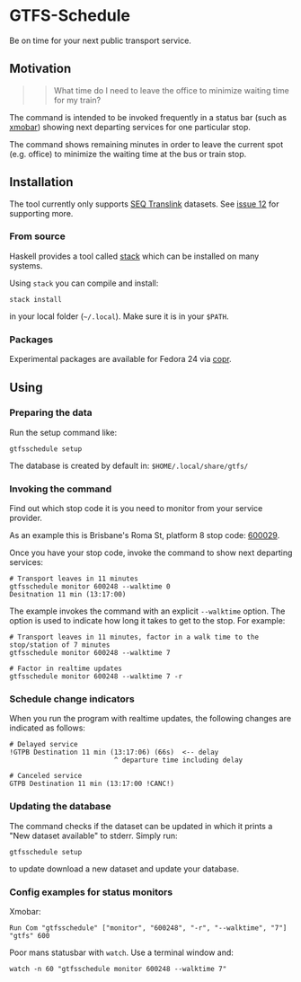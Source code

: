 GTFS-Schedule
=============

Be on time for your next public transport service.

## Motivation

>> What time do I need to leave the office to minimize waiting time for
>> my train?

The command is intended to be invoked frequently in a status bar (such as
[xmobar](https://github.com/jaor/xmobar)) showing next departing services for
one particular stop.

The command shows remaining minutes in order to leave the current spot (e.g.
office) to minimize the waiting time at the bus or train stop.


## Installation

The tool currently only supports [SEQ
Translink](https://gtfsrt.api.translink.com.au) datasets. See [issue
12](https://github.com/romanofski/gtfsschedule/issues/12) for supporting
more.

### From source

Haskell provides a tool called
[stack](https://docs.haskellstack.org/en/stable/README/) which can be installed
on many systems.

Using `stack` you can compile and install:

    stack install

in your local folder (`~/.local`). Make sure it is in your `$PATH`.

### Packages

Experimental packages are available for Fedora 24 via
[copr](https://copr.fedorainfracloud.org/coprs/romanofski/gtfsschedule/).

## Using

### Preparing the data

Run the setup command like:

    gtfsschedule setup

The database is created by default in: `$HOME/.local/share/gtfs/`

### Invoking the command

Find out which stop code it is you need to monitor from your service provider.

As an example this is Brisbane's Roma St, platform 8 stop code:
[600029](https://jp.translink.com.au/plan-your-journey/stops/600029).

Once you have your stop code, invoke the command to show next departing services:

    # Transport leaves in 11 minutes
    gtfsschedule monitor 600248 --walktime 0
    Desitnation 11 min (13:17:00)

The example invokes the command with an explicit `--walktime` option. The option
is used to indicate how long it takes to get to the stop. For example:

    # Transport leaves in 11 minutes, factor in a walk time to the stop/station of 7 minutes
    gtfsschedule monitor 600248 --walktime 7

    # Factor in realtime updates
    gtfsschedule monitor 600248 --walktime 7 -r

### Schedule change indicators

When you run the program with realtime updates, the following changes are indicated as follows:

    # Delayed service
    !GTPB Destination 11 min (13:17:06) (66s)  <-- delay
                              ^ departure time including delay

    # Canceled service
    GTPB Destination 11 min (13:17:00 !CANC!)


### Updating the database

The command checks if the dataset can be updated in which it prints a
"New dataset available" to stderr. Simply run:

    gtfsschedule setup

to update download a new dataset and update your database.

### Config examples for status monitors

Xmobar:

    Run Com "gtfsschedule" ["monitor", "600248", "-r", "--walktime", "7"] "gtfs" 600

Poor mans statusbar with `watch`. Use a terminal window and:

    watch -n 60 "gtfsschedule monitor 600248 --walktime 7"
